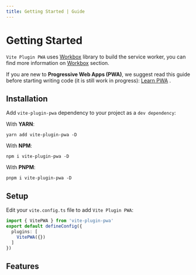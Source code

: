 ```yaml
---
title: Getting Started | Guide
---
```


# Getting Started

`Vite Plugin PWA` uses [Workbox](https://developers.google.com/web/tools/workbox) <outbound-link /> library to build the service worker,
you can find more information on [Workbox](/workbox/) section.

If you are new to **Progressive Web Apps (PWA)**, we suggest read this guide before starting writing code (it is still work in progress): 
[Learn PWA](https://web.dev/learn/pwa/) <outbound-link />.

## Installation

Add `vite-plugin-pwa` dependency to your project as a `dev dependency`:

With **YARN**:
```shell
yarn add vite-plugin-pwa -D
```

With **NPM**:
```shell
npm i vite-plugin-pwa -D
```

With **PNPM**:
```shell
pnpm i vite-plugin-pwa -D
```

## Setup

Edit your `vite.config.ts` file to add `Vite Plugin PWA`:

```ts
import { VitePWA } from 'vite-plugin-pwa'
export default defineConfig({
  plugins: [
    VitePWA({})
  ]
})
```

## Features

<ul aria-labelledby="features">
<md-list-anchor href="/guide/generate.html">
  <template #link>Generate Service Worker</template>
  <template #trailing>&#160;with Offline support</template>
</md-list-anchor>
<md-list-anchor href="https://developer.mozilla.org/en-US/docs/Web/Manifest" :external="true">
  <template #heading>Auto inject&#160;</template>
  <template #link>Web App manifests</template>
  <template #trailing>&#160;</template>
</md-list-anchor>
<md-list-anchor href="/guide/prompt-for-update.html">
  <template #link>Prompt for update</template>
  <template #trailing>: prompt for new content refreshing</template>
</md-list-anchor>
<md-list-anchor href="/guide/auto-update.html">
  <template #link>Automatic reload</template>
  <template #trailing>&#160;when new content available</template>
</md-list-anchor>
<md-list-anchor href="/guide/auto-update.html">
  <template #link>Advanced (injectManifest)</template>
  <template #trailing>&#160;with Offline support</template>
</md-list-anchor>
<md-list-anchor href="/guide/static-assets.html">
  <template #link>Static assets handling</template>
</md-list-anchor>
<md-list-anchor href="/guide/periodic-sw-updates.html">
  <template #link>Periodic SW updates</template>
</md-list-anchor>
<md-list-anchor href="/guide/faq.html">
  <template #link>FAQ</template>
</md-list-anchor>
</ul>


